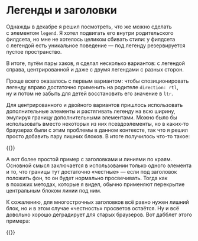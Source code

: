 # Легенды и заголовки

Однажды в декабре я решил посмотреть, что же можно сделать с элементом `legend`. Я хотел подвигать его внутри родительского филдсета, но мне не хотелось целиком сбивать стили: у филдсета с легендой есть уникальное поведение — под легенду резервируется пустое пространство.

В итоге, путём пары хаков, я сделал несколько вариантов: с легендой справа, центрированной и даже с двумя легендами с разных сторон.

Проще всего оказалось с первым вариантом: чтобы спозиционировать легенду вправо достаточно применить на родителе `direction: rtl`, ну и потом не забыть для детей восстановить его значение в `ltr`.

Для центрированного и двойного вариантов пришлось использовать дополнительные элементы и растягивать легенду на всю ширину, эмулируя границу дополнительными элементами. Можно было бы использовать вместо некоторых из них псевдоэлементы, но в каких-то браузерах были с этим проблемы в данном контексте, так что я решил просто добавить пару лишних блоков. В итоге получилось что-то такое:

{{<Partial src="legends.html" />}}

А вот более простой пример с заголовками и линиями по краям. Основной смысл заключается в использовании только одного элемента и то, что границы тут достаточно «честные» — если под заголовок положить фон, то он будет нормально просвечивать. Тогда как в похожих методах, которые я видел, обычно применяют перекрытие центральным блоком линии под ним.

К сожалению, для многострочных заголовков всё равно нужен лишний блок, но и в этом случае «честность» просветов остаётся. Ну и всё довольно хорошо деградирует для старых браузеров. Вот дабблет этого примера:

{{<Partial src="headings.html" />}}
